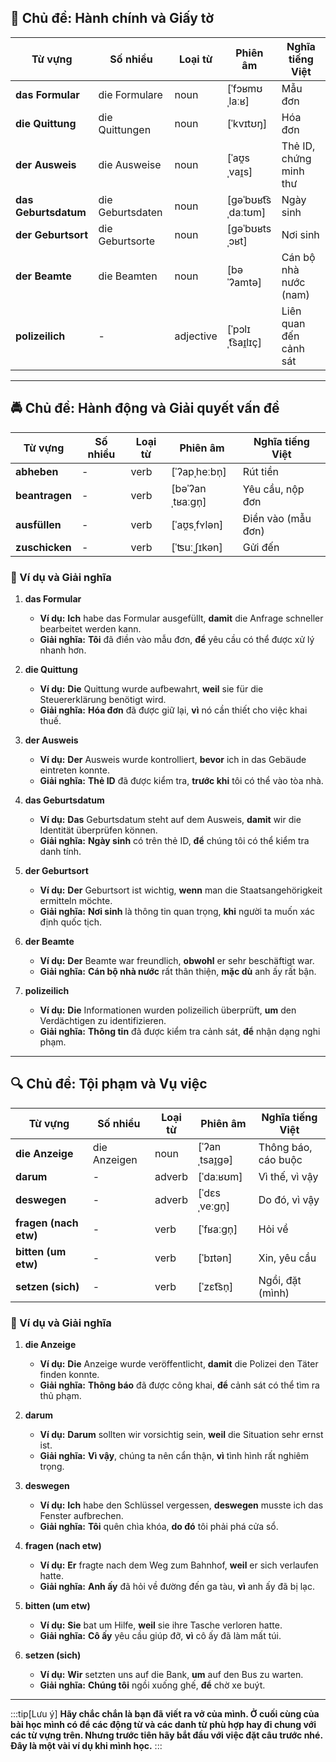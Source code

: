 ## **📝 Chủ đề: Hành chính và Giấy tờ**

|**Từ vựng**|**Số nhiều**|**Loại từ**|**Phiên âm**|**Nghĩa tiếng Việt**|
|---|---|---|---|---|
|**das Formular**|die Formulare|noun|[ˈfɔʁmʊˌlaːʁ]|Mẫu đơn|
|**die Quittung**|die Quittungen|noun|[ˈkvɪtʊŋ]|Hóa đơn|
|**der Ausweis**|die Ausweise|noun|[ˈaʊ̯sˌvaɪ̯s]|Thẻ ID, chứng minh thư|
|**das Geburtsdatum**|die Geburtsdaten|noun|[ɡəˈbʊʁt͡sˌdaːtʊm]|Ngày sinh|
|**der Geburtsort**|die Geburtsorte|noun|[ɡəˈbʊʁtsˌɔʁt]|Nơi sinh|
|**der Beamte**|die Beamten|noun|[bəˈʔamtə]|Cán bộ nhà nước (nam)|
|**polizeilich**|-|adjective|[ˈpɔlɪˌt͡saɪ̯lɪç]|Liên quan đến cảnh sát|

---

## **🚔 Chủ đề: Hành động và Giải quyết vấn đề**

|**Từ vựng**|**Số nhiều**|**Loại từ**|**Phiên âm**|**Nghĩa tiếng Việt**|
|---|---|---|---|---|
|**abheben**|-|verb|[ˈʔapˌheːbn̩]|Rút tiền|
|**beantragen**|-|verb|[bəˈʔanˌtʁaːɡn̩]|Yêu cầu, nộp đơn|
|**ausfüllen**|-|verb|[ˈaʊ̯sˌfʏlən]|Điền vào (mẫu đơn)|
|**zuschicken**|-|verb|[ˈʦuːˌʃɪkən]|Gửi đến|

### **📌 Ví dụ và Giải nghĩa**

1. **das Formular**
    
    - **Ví dụ:** **Ich** habe das Formular ausgefüllt, **damit** die Anfrage schneller bearbeitet werden kann.
    - **Giải nghĩa:** **Tôi** đã điền vào mẫu đơn, **để** yêu cầu có thể được xử lý nhanh hơn.
2. **die Quittung**
    
    - **Ví dụ:** **Die** Quittung wurde aufbewahrt, **weil** sie für die Steuererklärung benötigt wird.
    - **Giải nghĩa:** **Hóa đơn** đã được giữ lại, **vì** nó cần thiết cho việc khai thuế.
3. **der Ausweis**
    
    - **Ví dụ:** **Der** Ausweis wurde kontrolliert, **bevor** ich in das Gebäude eintreten konnte.
    - **Giải nghĩa:** **Thẻ ID** đã được kiểm tra, **trước khi** tôi có thể vào tòa nhà.
4. **das Geburtsdatum**
    
    - **Ví dụ:** **Das** Geburtsdatum steht auf dem Ausweis, **damit** wir die Identität überprüfen können.
    - **Giải nghĩa:** **Ngày sinh** có trên thẻ ID, **để** chúng tôi có thể kiểm tra danh tính.
5. **der Geburtsort**
    
    - **Ví dụ:** **Der** Geburtsort ist wichtig, **wenn** man die Staatsangehörigkeit ermitteln möchte.
    - **Giải nghĩa:** **Nơi sinh** là thông tin quan trọng, **khi** người ta muốn xác định quốc tịch.
6. **der Beamte**
    
    - **Ví dụ:** **Der** Beamte war freundlich, **obwohl** er sehr beschäftigt war.
    - **Giải nghĩa:** **Cán bộ nhà nước** rất thân thiện, **mặc dù** anh ấy rất bận.
7. **polizeilich**
    
    - **Ví dụ:** **Die** Informationen wurden polizeilich überprüft, **um** den Verdächtigen zu identifizieren.
    - **Giải nghĩa:** **Thông tin** đã được kiểm tra cảnh sát, **để** nhận dạng nghi phạm.



---

## **🔍 Chủ đề: Tội phạm và Vụ việc**

| **Từ vựng**           | **Số nhiều** | **Loại từ** | **Phiên âm**   | **Nghĩa tiếng Việt** |
| --------------------- | ------------ | ----------- | -------------- | -------------------- |
| **die Anzeige**       | die Anzeigen | noun        | [ˈʔanˌtsaɪ̯ɡə] | Thông báo, cáo buộc  |
| **darum**             | -            | adverb      | [ˈdaːʁʊm]      | Vì thế, vì vậy       |
| **deswegen**          | -            | adverb      | [ˈdɛsˌveːɡn̩]  | Do đó, vì vậy        |
| **fragen (nach etw)** | -            | verb        | [ˈfʁaːɡn̩]     | Hỏi về               |
| **bitten (um etw)**   | -            | verb        | [ˈbɪtən]       | Xin, yêu cầu         |
| **setzen (sich)**     | -            | verb        | [ˈzɛt͡sn̩]     | Ngồi, đặt (mình)     |

### **📌 Ví dụ và Giải nghĩa**

1. **die Anzeige**
    
    - **Ví dụ:** **Die** Anzeige wurde veröffentlicht, **damit** die Polizei den Täter finden konnte.
    - **Giải nghĩa:** **Thông báo** đã được công khai, **để** cảnh sát có thể tìm ra thủ phạm.
2. **darum**
    
    - **Ví dụ:** **Darum** sollten wir vorsichtig sein, **weil** die Situation sehr ernst ist.
    - **Giải nghĩa:** **Vì vậy**, chúng ta nên cẩn thận, **vì** tình hình rất nghiêm trọng.
3. **deswegen**
    
    - **Ví dụ:** **Ich** habe den Schlüssel vergessen, **deswegen** musste ich das Fenster aufbrechen.
    - **Giải nghĩa:** **Tôi** quên chìa khóa, **do đó** tôi phải phá cửa sổ.
4. **fragen (nach etw)**
    
    - **Ví dụ:** **Er** fragte nach dem Weg zum Bahnhof, **weil** er sich verlaufen hatte.
    - **Giải nghĩa:** **Anh ấy** đã hỏi về đường đến ga tàu, **vì** anh ấy đã bị lạc.
5. **bitten (um etw)**
    
    - **Ví dụ:** **Sie** bat um Hilfe, **weil** sie ihre Tasche verloren hatte.
    - **Giải nghĩa:** **Cô ấy** yêu cầu giúp đỡ, **vì** cô ấy đã làm mất túi.
6. **setzen (sich)**
    
    - **Ví dụ:** **Wir** setzten uns auf die Bank, **um** auf den Bus zu warten.
    - **Giải nghĩa:** **Chúng tôi** ngồi xuống ghế, **để** chờ xe buýt.



---
:::tip[Lưu ý]
**Hãy chắc chắn là bạn đã viết ra vở của mình. Ở cuối cùng của bài học mình có để các động từ và các danh từ phù hợp hay đi chung với các từ vựng trên. Nhưng trước tiên hãy bắt đầu với việc đặt câu trước nhé. Đây là một vài ví dụ khi mình học.**
:::